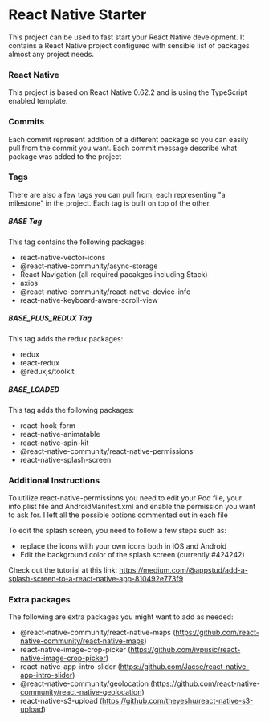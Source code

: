 # React Native Starter

This project can be used to fast start your React Native development. It contains a React Native project configured with sensible list of packages almost any project needs.

### React Native

This project is based on React Native 0.62.2 and is using the TypeScript enabled template.

### Commits

Each commit represent addition of a different package so you can easily pull from the commit you want. Each commit message describe what package was added to the project

### Tags

There are also a few tags you can pull from, each representing "a milestone" in the project. Each tag is built on top of the other.

##### BASE Tag

This tag contains the following packages:

- react-native-vector-icons
- @react-native-community/async-storage
- React Navigation (all required pacakges including Stack)
- axios
- @react-native-community/react-native-device-info
- react-native-keyboard-aware-scroll-view

##### BASE_PLUS_REDUX Tag

This tag adds the redux packages:

- redux
- react-redux
- @reduxjs/toolkit

##### BASE_LOADED

This tag adds the following packages:

- react-hook-form
- react-native-animatable
- react-native-spin-kit
- @react-native-community/react-native-permissions
- react-native-splash-screen

### Additional Instructions

To utilize react-native-permissions you need to edit your Pod file, your info.plist file and AndroidManifest.xml and enable the permission you want to ask for. I left all the possible options commented out in each file

To edit the splash screen, you need to follow a few steps such as:

- replace the icons with your own icons both in iOS and Android
- Edit the background color of the splash screen (currently #424242)

Check out the tutorial at this link: https://medium.com/@appstud/add-a-splash-screen-to-a-react-native-app-810492e773f9

### Extra packages

The following are extra packages you might want to add as needed:

- @react-native-community/react-native-maps (https://github.com/react-native-community/react-native-maps)
- react-native-image-crop-picker (https://github.com/ivpusic/react-native-image-crop-picker)
- react-native-app-intro-slider (https://github.com/Jacse/react-native-app-intro-slider)
- @react-native-community/geolocation (https://github.com/react-native-community/react-native-geolocation)
- react-native-s3-upload (https://github.com/theyeshu/react-native-s3-upload)
